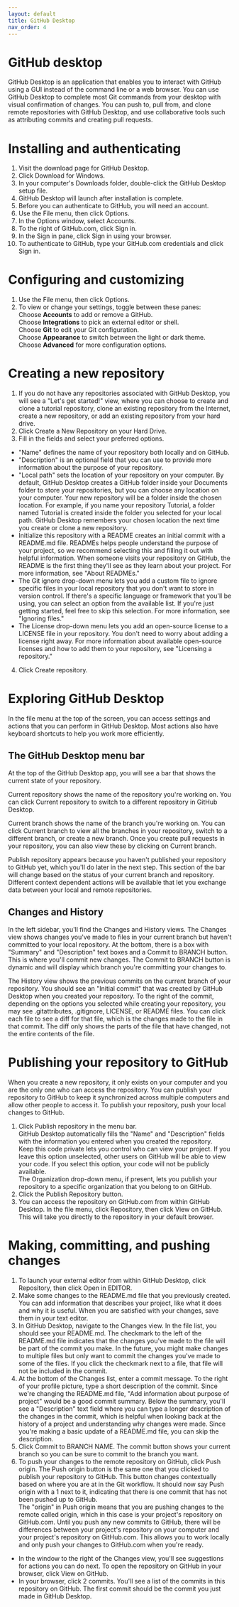 ```yaml
---
layout: default
title: GitHub Desktop
nav_order: 4
---
```

GitHub desktop
===============
GitHub Desktop is an application that enables you to interact with GitHub using a GUI instead of the command line or a web browser. You can use GitHub Desktop to complete most Git commands from your desktop with visual confirmation of changes. You can push to, pull from, and clone remote repositories with GitHub Desktop, and use collaborative tools such as attributing commits and creating pull requests.  
# Installing and authenticating
1. Visit the download page for GitHub Desktop.
2. Click Download for Windows.
3. In your computer's Downloads folder, double-click the GitHub Desktop setup file.
4. GitHub Desktop will launch after installation is complete.
5. Before you can authenticate to GitHub, you will need an account. 
6. Use the File menu, then click Options.
7. In the Options window, select Accounts.
8. To the right of GitHub.com, click Sign in.
9. In the Sign in pane, click Sign in using your browser.
10. To authenticate to GitHub, type your GitHub.com credentials and click Sign in.
# Configuring and customizing 
1. Use the File menu, then click Options.
2. To view or change your settings, toggle between these panes:  
Choose **Accounts** to add or remove a GitHub.  
Choose **Integrations** to pick an external editor or shell.  
Choose **Git** to edit your Git configuration.  
Choose **Appearance** to switch between the light or dark theme.  
Choose **Advanced** for more configuration options.  

# Creating a new repository  
1. If you do not have any repositories associated with GitHub Desktop, you will see a "Let's get started!" view, where you can choose to create and clone a tutorial repository, clone an existing repository from the Internet, create a new repository, or add an existing repository from your hard drive.
2. Click Create a New Repository on your Hard Drive.
3. Fill in the fields and select your preferred options.  
* "Name" defines the name of your repository both locally and on GitHub.  
* "Description" is an optional field that you can use to provide more information about the purpose of your repository.  
* "Local path" sets the location of your repository on your computer. By default, GitHub Desktop creates a GitHub folder inside your Documents folder to store your repositories, but you can choose any location on your computer. Your new repository will be a folder inside the chosen location. For example, if you name your repository Tutorial, a folder named Tutorial is created inside the folder you selected for your local path. GitHub Desktop remembers your chosen location the next time you create or clone a new repository.  
* Initialize this repository with a README creates an initial commit with a README.md file. READMEs helps people understand the purpose of your project, so we recommend selecting this and filling it out with helpful information. When someone visits your repository on GitHub, the README is the first thing they'll see as they learn about your project. For more information, see "About READMEs."  
* The Git ignore drop-down menu lets you add a custom file to ignore specific files in your local repository that you don't want to store in version control. If there's a specific language or framework that you'll be using, you can select an option from the available list. If you're just getting started, feel free to skip this selection. For more information, see "Ignoring files."  
* The License drop-down menu lets you add an open-source license to a LICENSE file in your repository. You don't need to worry about adding a license right away. For more information about available open-source licenses and how to add them to your repository, see "Licensing a repository."
4. Click Create repository.

# Exploring GitHub Desktop
In the file menu at the top of the screen, you can access settings and actions that you can perform in GitHub Desktop. Most actions also have keyboard shortcuts to help you work more efficiently.
## The GitHub Desktop menu bar
At the top of the GitHub Desktop app, you will see a bar that shows the current state of your repository.

Current repository shows the name of the repository you're working on. You can click Current repository to switch to a different repository in GitHub Desktop.

Current branch shows the name of the branch you're working on. You can click Current branch to view all the branches in your repository, switch to a different branch, or create a new branch. Once you create pull requests in your repository, you can also view these by clicking on Current branch.

Publish repository appears because you haven't published your repository to GitHub yet, which you'll do later in the next step. This section of the bar will change based on the status of your current branch and repository. Different context dependent actions will be available that let you exchange data between your local and remote repositories.

## Changes and History
In the left sidebar, you'll find the Changes and History views.
The Changes view shows changes you've made to files in your current branch but haven't committed to your local repository. At the bottom, there is a box with "Summary" and "Description" text boxes and a Commit to BRANCH button. This is where you'll commit new changes. The Commit to BRANCH button is dynamic and will display which branch you're committing your changes to.

The History view shows the previous commits on the current branch of your repository. You should see an "Initial commit" that was created by GitHub Desktop when you created your repository. To the right of the commit, depending on the options you selected while creating your repository, you may see .gitattributes, .gitignore, LICENSE, or README files. You can click each file to see a diff for that file, which is the changes made to the file in that commit. The diff only shows the parts of the file that have changed, not the entire contents of the file.

# Publishing your repository to GitHub
When you create a new repository, it only exists on your computer and you are the only one who can access the repository. You can publish your repository to GitHub to keep it synchronized across multiple computers and allow other people to access it. To publish your repository, push your local changes to GitHub.

1. Click Publish repository in the menu bar.  
GitHub Desktop automatically fills the "Name" and "Description" fields with the information you entered when you created the repository.  
Keep this code private lets you control who can view your project. If you leave this option unselected, other users on GitHub will be able to view your code. If you select this option, your code will not be publicly available.  
The Organization drop-down menu, if present, lets you publish your repository to a specific organization that you belong to on GitHub.
2. Click the Publish Repository button.
3. You can access the repository on GitHub.com from within GitHub Desktop. In the file menu, click Repository, then click View on GitHub. This will take you directly to the repository in your default browser.

# Making, committing, and pushing changes
1. To launch your external editor from within GitHub Desktop, click Repository, then click Open in EDITOR.
2. Make some changes to the README.md file that you previously created. You can add information that describes your project, like what it does and why it is useful. When you are satisfied with your changes, save them in your text editor.
3. In GitHub Desktop, navigate to the Changes view. In the file list, you should see your README.md. The checkmark to the left of the README.md file indicates that the changes you've made to the file will be part of the commit you make. In the future, you might make changes to multiple files but only want to commit the changes you've made to some of the files. If you click the checkmark next to a file, that file will not be included in the commit.
4. At the bottom of the Changes list, enter a commit message. To the right of your profile picture, type a short description of the commit. Since we're changing the README.md file, "Add information about purpose of project" would be a good commit summary. Below the summary, you'll see a "Description" text field where you can type a longer description of the changes in the commit, which is helpful when looking back at the history of a project and understanding why changes were made. Since you're making a basic update of a README.md file, you can skip the description.
5. Click Commit to BRANCH NAME. The commit button shows your current branch so you can be sure to commit to the branch you want.
6. To push your changes to the remote repository on GitHub, click Push origin.
The Push origin button is the same one that you clicked to publish your repository to GitHub. This button changes contextually based on where you are at in the Git workflow. It should now say Push origin with a 1 next to it, indicating that there is one commit that has not been pushed up to GitHub.  
The "origin" in Push origin means that you are pushing changes to the remote called origin, which in this case is your project's repository on GitHub.com. Until you push any new commits to GitHub, there will be differences between your project's repository on your computer and your project's repository on GitHub.com. This allows you to work locally and only push your changes to GitHub.com when you're ready.
* In the window to the right of the Changes view, you'll see suggestions for actions you can do next. To open the repository on GitHub in your browser, click View on GitHub.
* In your browser, click 2 commits. You'll see a list of the commits in this repository on GitHub. The first commit should be the commit you just made in GitHub Desktop.

